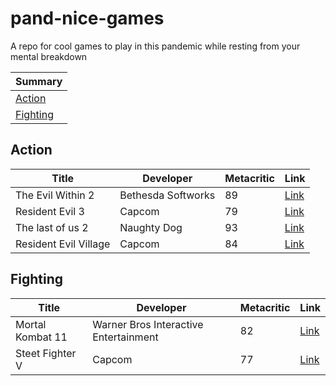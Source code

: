 # pand-nice-games
A repo for cool games to play in this pandemic while resting from your mental breakdown

|Summary|
|---|
|[Action](#action)|
|[Fighting](#fighting)

## Action
|Title|Developer|Metacritic|Link
|---|---|---|---|
|The Evil Within 2|Bethesda Softworks|89|[Link](https://store.playstation.com/pt-br/product/UP1003-CUSA06166_00-PRJGDN0000000000)|
|Resident Evil 3|Capcom|79|[Link](https://www.metacritic.com/game/playstation-4/resident-evil-3)|
|The last of us 2|Naughty Dog |93|[Link](https://www.metacritic.com/game/playstation-4/the-last-of-us-part-ii)|
|Resident Evil Village|Capcom|84|[Link](https://www.metacritic.com/game/playstation-5/resident-evil-village)|
## Fighting
|Title|Developer|Metacritic|Link|
|---|---|---|---|
|Mortal Kombat 11|Warner Bros Interactive Entertainment|82|[Link](https://www.mortalkombat.com/)|
|Steet Fighter V|Capcom|77|[Link](https://www.metacritic.com/game/playstation-4/street-fighter-v)|
